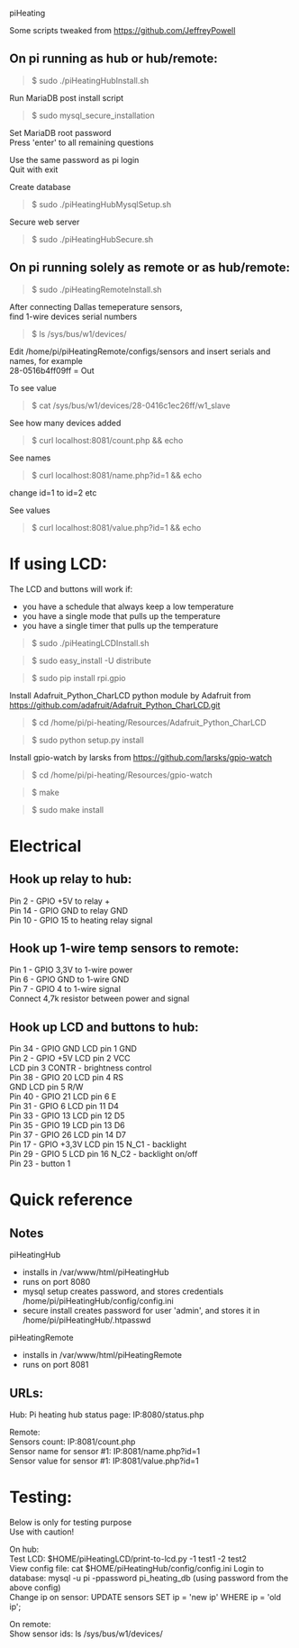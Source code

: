 piHeating  

Some scripts tweaked from https://github.com/JeffreyPowell  

On pi running as hub or hub/remote:
-----------------------------
>$ sudo ./piHeatingHubInstall.sh  

Run MariaDB post install script  
>$ sudo mysql_secure_installation  

Set MariaDB root password  
Press 'enter'  to all remaining questions  

Use the same password as pi login  
Quit with exit  

Create database  
>$ sudo ./piHeatingHubMysqlSetup.sh  

Secure web server  
>$ sudo ./piHeatingHubSecure.sh  


On pi running solely as remote or as hub/remote:
-----------------------------
>$ sudo ./piHeatingRemoteInstall.sh  

After connecting Dallas temeperature sensors,  
find 1-wire devices serial numbers  
>$ ls /sys/bus/w1/devices/  

Edit /home/pi/piHeatingRemote/configs/sensors and insert serials and names, for example  
28-0516b4ff09ff = Out  

To see value  
>$ cat /sys/bus/w1/devices/28-0416c1ec26ff/w1_slave  

See how many devices added  
>$ curl localhost:8081/count.php && echo  

See names  
>$ curl localhost:8081/name.php?id=1 && echo  

change id=1 to id=2 etc  

See values  
>$ curl localhost:8081/value.php?id=1 && echo  


If using LCD:
=============================
The LCD and buttons will work if:  
* you have a schedule that always keep a low temperature  
* you have a single mode that pulls up the temperature  
* you have a single timer that pulls up the temperature  

>$ sudo ./piHeatingLCDInstall.sh  

>$ sudo easy_install -U distribute  

>$ sudo pip install rpi.gpio  

Install Adafruit_Python_CharLCD python module by Adafruit from https://github.com/adafruit/Adafruit_Python_CharLCD.git  
>$ cd /home/pi/pi-heating/Resources/Adafruit_Python_CharLCD  

>$ sudo python setup.py install  

Install gpio-watch by larsks from https://github.com/larsks/gpio-watch  
>$ cd /home/pi/pi-heating/Resources/gpio-watch  

>$ make  

>$ sudo make install  


Electrical
==========
Hook up relay to hub:
-----------------------------
Pin 2 - GPIO +5V to relay +  
Pin 14 - GPIO GND to relay GND  
Pin 10 - GPIO 15 to heating relay signal  

Hook up 1-wire temp sensors to remote:
-----------------------------
Pin 1 - GPIO 3,3V to 1-wire power  
Pin 6 - GPIO GND to 1-wire GND  
Pin 7 - GPIO 4 to 1-wire signal  
Connect 4,7k resistor between power and signal  

Hook up LCD and buttons to hub:
-----------------------------
Pin 34 - GPIO GND 	LCD pin 1 GND  
Pin  2 - GPIO +5V 	LCD pin 2 VCC  
			        LCD pin 3 CONTR - brightness control  
Pin 38 - GPIO 20  	LCD pin 4 RS  
             GND  		LCD pin 5 R/W  
Pin 40 - GPIO 21  	LCD pin 6 E  
Pin 31 - GPIO  6  	LCD pin 11 D4  
Pin 33 - GPIO 13  	LCD pin 12 D5  
Pin 35 - GPIO 19  	LCD pin 13 D6  
Pin 37 - GPIO 26  	LCD pin 14 D7  
Pin 17 - GPIO +3,3V LCD pin 15 N_C1 - backlight  
Pin 29 - GPIO 5	LCD pin 16 N_C2 - backlight on/off  
Pin 23 - button 1  

Quick reference
==========
Notes
----------
piHeatingHub  

* installs in /var/www/html/piHeatingHub  
* runs on port 8080  
* mysql setup creates password, and stores credentials /home/pi/piHeatingHub/config/config.ini  
* secure install creates password for user 'admin', and stores it in /home/pi/piHeatingHub/.htpasswd  

piHeatingRemote  

* installs in /var/www/html/piHeatingRemote  
* runs on port 8081

URLs:
----------
Hub:
Pi heating hub status page: IP:8080/status.php  

Remote:  
Sensors count: IP:8081/count.php  
Sensor name for sensor #1: IP:8081/name.php?id=1  
Sensor value for sensor #1: IP:8081/value.php?id=1


Testing:  
=============================
Below is only for testing purpose  
Use with caution!  

On hub:  
Test LCD: $HOME/piHeatingLCD/print-to-lcd.py -1 test1 -2 test2  
View config file: cat $HOME/piHeatingHub/config/config.ini
Login to database: mysql -u pi -ppassword pi_heating_db (using password from the above config)  
Change ip on sensor: UPDATE sensors SET ip = 'new ip' WHERE ip = 'old ip';  

On remote:  
Show sensor ids: ls /sys/bus/w1/devices/  
















